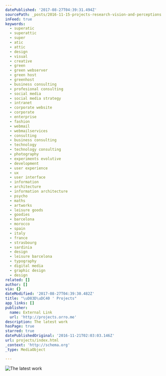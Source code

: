 ```yaml
---
datePublished: '2017-08-27T04:39:31.494Z'
sourcePath: _posts/2016-11-15-projects-research-vision-and-perceptions.md
inFeed: true
keywords:
  - superatic
  - superattic
  - super
  - atic
  - attic
  - design
  - visual
  - creative
  - green
  - green webserver
  - green host
  - greenhost
  - business consulting
  - profesional consulting
  - social media
  - social media strategy
  - intranet
  - corporate website
  - corporate
  - enterprise
  - fashion
  - webmail
  - webmailservices
  - consulting
  - business consulting
  - technology
  - technology consulting
  - photography
  - experiments evolutive
  - development
  - user experience
  - ux
  - user interface
  - information
  - architecture
  - information architecture
  - psycho
  - maths
  - artworks
  - leisure goods
  - goodies
  - barcelona
  - morocco
  - spain
  - italy
  - france
  - strasbourg
  - sardinia
  - design
  - leisure barcelona
  - typography
  - digital media
  - graphic design
  - design
related: []
author: []
via: {}
dateModified: '2017-08-27T04:39:30.482Z'
title: "\uD83D\uDC40 ' Projects"
app_links: []
publisher:
  name: External Link
  url: 'http://projects.orro.me'
description: The latest work
hasPage: true
starred: true
datePublishedOriginal: '2016-11-21T02:03:03.146Z'
url: projects/index.html
_context: 'http://schema.org'
_type: MediaObject

---
```

![The latest work](https://the-grid-user-content.s3-us-west-2.amazonaws.com/28e60d64-d14e-424c-9170-16bfd91f87f4.jpg)